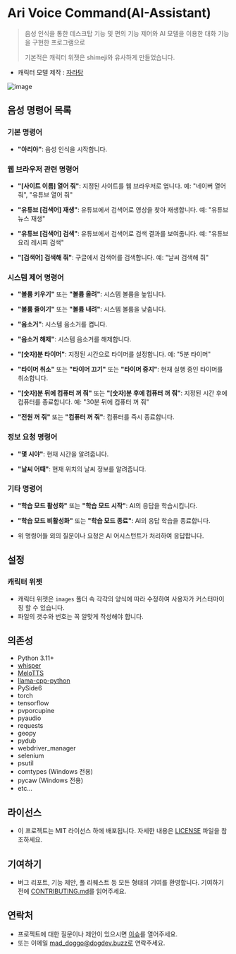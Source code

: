 # Ari Voice Command(AI-Assistant)
> 음성 인식을 통한 데스크탑 기능 및 편의 기능 제어와 AI 모델을 이용한 대화 기능을 구현한 프로그램으로
>
> 기본적은 캐릭터 위젯은 shimeji와 유사하게 만들었습니다.

- 캐릭터 모델 제작 : [자라탕](https://github.com/yongmen20)

![image](https://github.com/user-attachments/assets/fc8de4b7-57ca-4c22-812c-e5dcc7b45cdd)

## 음성 명령어 목록

### 기본 명령어

- **"아리야"**: 음성 인식을 시작합니다.

### 웹 브라우저 관련 명령어

- **"[사이트 이름] 열어 줘"**: 지정된 사이트를 웹 브라우저로 엽니다.
  예: "네이버 열어 줘", "유튜브 열어 줘"

- **"유튜브 [검색어] 재생"**: 유튜브에서 검색어로 영상을 찾아 재생합니다.
  예: "유튜브 뉴스 재생"

- **"유튜브 [검색어] 검색"**: 유튜브에서 검색어로 검색 결과를 보여줍니다.
  예: "유튜브 요리 레시피 검색"

- **"[검색어] 검색해 줘"**: 구글에서 검색어를 검색합니다.
  예: "날씨 검색해 줘"

### 시스템 제어 명령어

- **"볼륨 키우기"** 또는 **"볼륨 올려"**: 시스템 볼륨을 높입니다.

- **"볼륨 줄이기"** 또는 **"볼륨 내려"**: 시스템 볼륨을 낮춥니다.

- **"음소거"**: 시스템 음소거를 켭니다.

- **"음소거 해제"**: 시스템 음소거를 해제합니다.

- **"[숫자]분 타이머"**: 지정된 시간으로 타이머를 설정합니다.
  예: "5분 타이머"

- **"타이머 취소"** 또는 **"타이머 끄기"** 또는 **"타이머 중지"**: 현재 실행 중인 타이머를 취소합니다.

- **"[숫자]분 뒤에 컴퓨터 꺼 줘"** 또는 **"[숫자]분 후에 컴퓨터 꺼 줘"**: 지정된 시간 후에 컴퓨터를 종료합니다.
  예: "30분 뒤에 컴퓨터 꺼 줘"

- **"전원 꺼 줘"** 또는 **"컴퓨터 꺼 줘"**: 컴퓨터를 즉시 종료합니다.

### 정보 요청 명령어

- **"몇 시야"**: 현재 시간을 알려줍니다.

- **"날씨 어때"**: 현재 위치의 날씨 정보를 알려줍니다.

### 기타 명령어

- **"학습 모드 활성화"** 또는 **"학습 모드 시작"**: AI의 응답을 학습시킵니다.

- **"학습 모드 비활성화"** 또는 **"학습 모드 종료"**: AI의 응답 학습을 종료합니다.

- 위 명령어들 외의 질문이나 요청은 AI 어시스턴트가 처리하여 응답합니다.

## 설정

### 캐릭터 위젯
- 캐릭터 위젯은 `images` 폴더 속 각각의 양식에 따라 수정하여 사용자가 커스터마이징 할 수 있습니다.
- 파일의 갯수와 번호는 꼭 알맞게 작성해야 합니다.


## 의존성
- Python 3.11+
- [whisper](https://github.com/openai/whisper)
- [MeloTTS](https://github.com/myshell-ai/MeloTTS)
- [llama-cpp-python](https://github.com/abetlen/llama-cpp-python)
- PySide6
- torch
- tensorflow
- pvporcupine
- pyaudio
- requests
- geopy
- pydub
- webdriver_manager
- selenium
- psutil
- comtypes (Windows 전용)
- pycaw (Windows 전용)
- etc...

## 라이선스
- 이 프로젝트는 MIT 라이선스 하에 배포됩니다. 자세한 내용은 [LICENSE](LICENSE) 파일을 참조하세요.

## 기여하기
- 버그 리포트, 기능 제안, 풀 리퀘스트 등 모든 형태의 기여를 환영합니다. 기여하기 전에 [CONTRIBUTING.md](CONTRIBUTING.md)를 읽어주세요.

## 연락처
- 프로젝트에 대한 질문이나 제안이 있으시면 [이슈](https://github.com/DO0OG/AI-Assistant/issues)를 열어주세요.
- 또는 이메일 mad_doggo@dogdev.buzz로 연락주세요.

